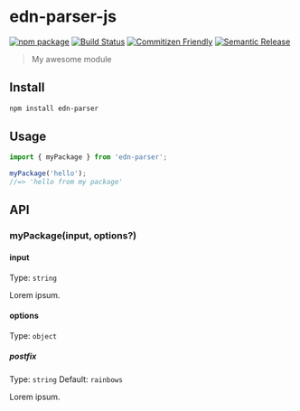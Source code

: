 # edn-parser-js

[![npm package][npm-img]][npm-url]
[![Build Status][build-img]][build-url]
[![Commitizen Friendly][commitizen-img]][commitizen-url]
[![Semantic Release][semantic-release-img]][semantic-release-url]

> My awesome module

## Install

```bash
npm install edn-parser
```

## Usage

```ts
import { myPackage } from 'edn-parser';

myPackage('hello');
//=> 'hello from my package'
```

## API

### myPackage(input, options?)

#### input

Type: `string`

Lorem ipsum.

#### options

Type: `object`

##### postfix

Type: `string`
Default: `rainbows`

Lorem ipsum.

[build-img]: https://github.com/ryansonshine/typescript-npm-package-template/actions/workflows/release.yml/badge.svg
[build-url]: https://github.com/ryansonshine/typescript-npm-package-template/actions/workflows/release.yml
[downloads-img]: https://img.shields.io/npm/dt/typescript-npm-package-template
[downloads-url]: https://www.npmtrends.com/typescript-npm-package-template
[npm-img]: https://img.shields.io/npm/v/typescript-npm-package-template
[npm-url]: https://www.npmjs.com/package/typescript-npm-package-template
[issues-img]: https://img.shields.io/github/issues/ryansonshine/typescript-npm-package-template
[issues-url]: https://github.com/ryansonshine/typescript-npm-package-template/issues
[codecov-img]: https://codecov.io/gh/ryansonshine/typescript-npm-package-template/branch/main/graph/badge.svg
[semantic-release-img]: https://img.shields.io/badge/%20%20%F0%9F%93%A6%F0%9F%9A%80-semantic--release-e10079.svg
[semantic-release-url]: https://github.com/semantic-release/semantic-release
[commitizen-img]: https://img.shields.io/badge/commitizen-friendly-brightgreen.svg
[commitizen-url]: http://commitizen.github.io/cz-cli/
